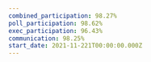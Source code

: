 ```yaml
---
combined_participation: 98.27%
poll_participation: 98.62%
exec_participation: 96.43%
communication: 98.25%
start_date: 2021-11-221T00:00:00.000Z
---
```

